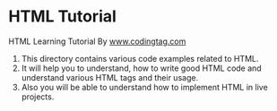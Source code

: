 # HTML Tutorial
HTML Learning Tutorial By www.codingtag.com
1. This directory contains various code examples related to HTML. 
2. It will help you to understand, how to write good HTML code and understand various HTML tags and their usage.
3. Also you will be able to understand how to implement HTML in live projects.
